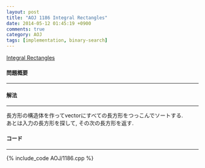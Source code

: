 ```yaml
---
layout: post
title: "AOJ 1186 Integral Rectangles"
date: 2014-05-12 01:45:19 +0900
comments: true
category: AOJ
tags: [implementation, binary-search]
---
```


[Integral Rectangles](http://judge.u-aizu.ac.jp/onlinejudge/description.jsp?id=1186)

#### 問題概要

****

#### 解法

****

長方形の構造体を作ってvectorにすべての長方形をつっこんでソートする.  
あとは入力の長方形を探して, その次の長方形を返す.

#### コード

****

{% include_code AOJ/1186.cpp %}

